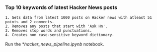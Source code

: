 ### Top 10 keywords of latest Hacker News posts

    1. Gets data from latest 1000 posts on Hacker news with atleast 51 points and 2 comments.
    2. Removes any posts that start with 'Ask Hn'.
    3. Removes stop words and punctuations.
    4. Creates non case-sensitive keyword dictionary.
    
Run the **hacker_news_pipeline.ipynb* notebook.

